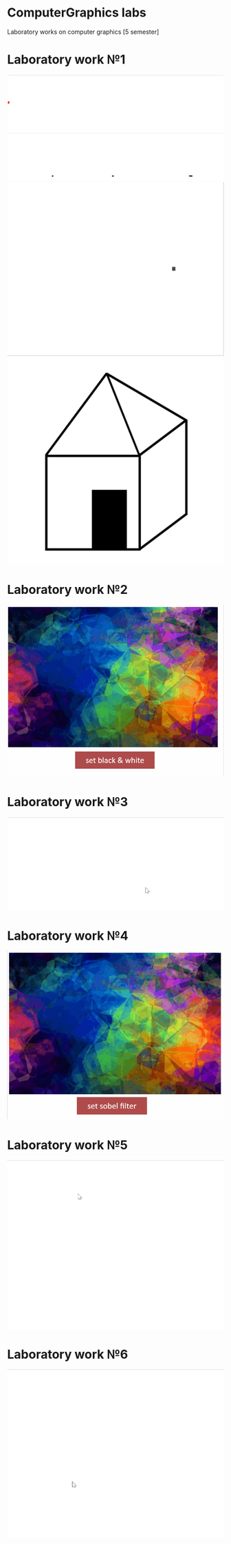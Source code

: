 # ComputerGraphics labs
Laboratory works on computer graphics [5 semester]

# Laboratory work №1
![](gifs/lab01_demo1.gif)
![](gifs/lab01_demo2.gif)
![](gifs/lab01_demo3.gif)
![](gifs/lab01_demo4.png)

# Laboratory work №2
![](gifs/lab02_demo.gif)

# Laboratory work №3
![](gifs/lab03_demo.gif)

# Laboratory work №4
![](gifs/lab04_demo.gif)

# Laboratory work №5
![](gifs/lab05_demo.gif)

# Laboratory work №6
![](gifs/lab06_demo.gif)

